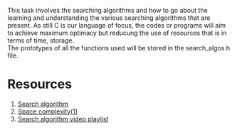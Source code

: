 This task involves the searching algorithms and how to go about the learning and understanding the various searching algorithms that are present. As still C is our language of focus, the codes or programs will aim to achieve maximum optimacy but reducung the use of resources that is in terms of time, storage.
<br>
The prototypes of all the functions used will be stored in the search_algos.h file.<br>
# Resources
1. <a href="https://intranet.alxswe.com/rltoken/ap2kuRv8qrUMyQ0-MY3EXw">Search algorithm</a>
2. <a href="https://intranet.alxswe.com/rltoken/QK9ENdoTyqGs0d4_M3XE3g">Space complexity(1)</a>
3. <a href="https://intranet.alxswe.com/rltoken/_4-JUPlg6lfKZO2YPHCA7g">Search algorithm video playlist</a>

